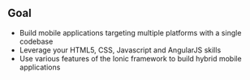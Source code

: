 ## Goal
* Build mobile applications targeting multiple platforms with a single codebase
* Leverage your HTML5, CSS, Javascript and AngularJS skills
* Use various features of the Ionic framework to build hybrid mobile applications


